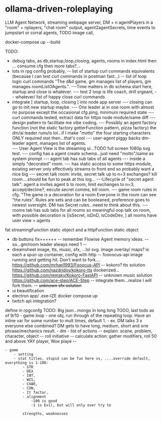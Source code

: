 # ollama-driven-roleplaying
LLM Agent Network, streaming webpage server, DM + n agentPlayers in a "room" + nplayers, "chat room" output, agent2agentSecrets, time events to jumpstart or corral agents, TODO image call, 

docker-compose up --build

TODO: 
- debug tabs, as db,startup,loop,closing, agents, rooms  in index.html then ... consume cfg then more tabs?... 
- lots in rpg config probably, 
 -- list of startup curl commands equivalents (because I can test curl commands in postman fast...)
 -- list of loop logic curl commands "The d&d game, gm manages list of players, gm manages roomListOAgents.". 
    ---Time matters in db schema start here, startup and close is whatever.
    --- test 2 loop is life coach, drill srgeant, 
 -- whatever/ list of happy close curl commands
- integrate [ startup, loop, closing ] into node app server
 --- closing can go to init new startup maybe. 
 --- One leader ai in one room with almost no purpose except the occasional cfg ping, minimum required state
 --- curl commands tested, extract data for https node module/same diff
 --- design pattern to facilitate me vibe coding. 
 --- Possibly an agent factory function (not the static factory getterFunction pattern, pizza factory) the dm/ai leader runs/is lol...if I make "motto" the four starting characters ONLY required stat then...that's cool
    --- user-agent  piggy backs dm-leader agent, manages list of agents.  
    --- User Agent View is the streaming ui...TODO full screen 1080p svg test.
    --- config has  a agent create schema...just need "motto"/same as system prompt
    --- agent tab has sub tabs of all agents
 --- inside a simply "decorated" room. 
 --- has static access to some https module, existing server only effectively streams to front end so probably want a nice big
 --- secret talk room: invite, secret talk up to n=3 exchanges? kill room....should be fun to peak at this log...
    ---Lifecycle of "secret agent talk": agent a invites agent b to room, limit exchanges to n=3, accept/decline?, eecute secret comms, kill room.
 ---  game room rules in cfg. "The game is a decoration for a room Everyone in the room can see "the rules". Rules are sets and can be booleaned, preference goes to newest oversight. DM has Secret rules...need to think about this.
 --- rooms tab has sub tabs for all rooms
 so meaningful oop talk on room, with possible decoration is [isSecret, isDnD, isCodeDev, ]
 all rooms have user view + agents 


 fat streamingFunction static object and a httpFunction static object
- db buttons fix++++++ 
 -- remember Flowise Agent memory ideas.
 -- so...gm/room leader always need 1
 -- 
- dreamsheet image, tts, music, sfx, ...lol svg. image overlay/ maps? is each a spun up container, config with http
    -- foooocus-api image running and getting hit. Don't want to fork.... https://github.com/mrhan1993/Fooocus-API
    -- kokoro? tts solution https://github.com/nazdridoy/kokoro-tts dockerized... https://github.com/remsky/Kokoro-FastAPI
    -- unknown music solution https://github.com/ace-step/ACE-Step
    -- integrate them...realize I will fork them.
    -- ~~unknown sfx solution~~
- ui beautification
- electron app/ .exe-IZE docker compose up
- twitch api integration?


define in rpgconfg TODO:
Big json...mongo in long long TODO, last todo as of 9/10
    - game loop
        - one obj, run through of the repeating loop. Have an inline var for some number to mult times, default 1. 
        - ex. DM talks 3 x everyone else combined? DM gets to have long, medium, short and one phrase/mechanics result.
    - dm
        - list of actions
        -- explain: scene, problem, character, object
        -- roll initiative
        -- calculate action: gather modifiers, roll 50 and above YAY player, Woe playe
        -- 

    - game
        - setting
        - stat titles, stupid can be fun here vs, ....override default, everything is 1-100: 
            - STR
            - DEX 
            - INT, 
            - WIS, 
            - CHAR, 
            - CON, 
            - It factor, 
            - alignment
                -100 is good
                -1 is Evil, but will only ever try to
                
            strengths, weaknesses